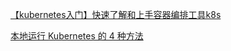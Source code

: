 [【kubernetes入门】快速了解和上手容器编排工具k8s](https://www.youtube.com/watch?v=HsvAVGjlN9k&ab_channel=FreeCoder)

[本地运行 Kubernetes 的 4 种方法](https://linux.cn/article-12825-1.html)
